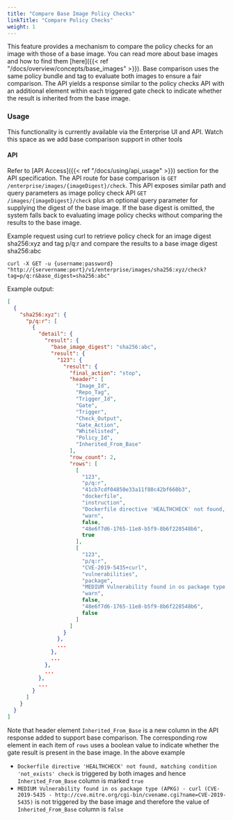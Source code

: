 ```yaml
---
title: "Compare Base Image Policy Checks"
linkTitle: "Compare Policy Checks"
weight: 1
---
```


This feature provides a mechanism to compare the policy checks for an image with those of a base image. You can read more about base images and how to find them [here]({{< ref "/docs/overview/concepts/base_images" >}}). Base comparison uses the same policy bundle and tag to evaluate both images to ensure a fair comparison. The API yields a response similar to the policy checks API with an additional element within each triggered gate check to indicate whether the result is inherited from the base image.

### Usage

This functionality is currently available via the Enterprise UI and API. Watch this space as we add base comparison support in other tools

#### API

Refer to [API Access]({{< ref "/docs/using/api_usage" >}}) section for the API specification. The API route for base comparison is `GET /enterprise/images/{imageDigest}/check`. This API exposes similar path and query parameters as image policy check API `GET /images/{imageDigest}/check` plus an optional query parameter for supplying the digest of the base image. If the base digest is omitted, the system falls back to evaluating image policy checks without comparing the results to the base image.   

Example request using curl to retrieve policy check for an image digest sha256:xyz and tag p/q:r and compare the results to a base image digest sha256:abc

```
curl -X GET -u {username:password} "http://{servername:port}/v1/enterprise/images/sha256:xyz/check?tag=p/q:r&base_digest=sha256:abc"
```

Example output:   
 
```json
[
  {
    "sha256:xyz": {
      "p/q:r": [
        {
          "detail": {
            "result": {
              "base_image_digest": "sha256:abc",
              "result": {
                "123": {
                  "result": {
                    "final_action": "stop",
                    "header": [
                      "Image_Id",
                      "Repo_Tag",
                      "Trigger_Id",
                      "Gate",
                      "Trigger",
                      "Check_Output",
                      "Gate_Action",
                      "Whitelisted",
                      "Policy_Id",
                      "Inherited_From_Base"
                    ],
                    "row_count": 2,
                    "rows": [
                      [
                        "123",
                        "p/q:r",
                        "41cb7cdf04850e33a11f80c42bf660b3",
                        "dockerfile",
                        "instruction",
                        "Dockerfile directive 'HEALTHCHECK' not found, matching condition 'not_exists' check",
                        "warn",
                        false,
                        "48e6f7d6-1765-11e8-b5f9-8b6f228548b6",
                        true
                      ],
                      [
                        "123",
                        "p/q:r",
                        "CVE-2019-5435+curl",
                        "vulnerabilities",
                        "package",
                        "MEDIUM Vulnerability found in os package type (APKG) - curl (CVE-2019-5435 - http://cve.mitre.org/cgi-bin/cvename.cgi?name=CVE-2019-5435)",
                        "warn",
                        false,
                        "48e6f7d6-1765-11e8-b5f9-8b6f228548b6",
                        false
                      ]
                    ]
                  }
                },
                ...
              },
              ...
            },
            ...
          },
          ...
        }
      ]
    }
  }
]
```

Note that header element `Inherited_From_Base` is a new column in the API response added to support base comparison. The corresponding row element in each item of `rows` uses a boolean value to indicate whether the gate result is present in the base image. In the above example

- `Dockerfile directive 'HEALTHCHECK' not found, matching condition 'not_exists' check` is triggered by both images and hence `Inherited_From_Base` column is marked `true`
- `MEDIUM Vulnerability found in os package type (APKG) - curl (CVE-2019-5435 - http://cve.mitre.org/cgi-bin/cvename.cgi?name=CVE-2019-5435)` is not triggered by the base image and therefore the value of `Inherited_From_Base` column is `false`



